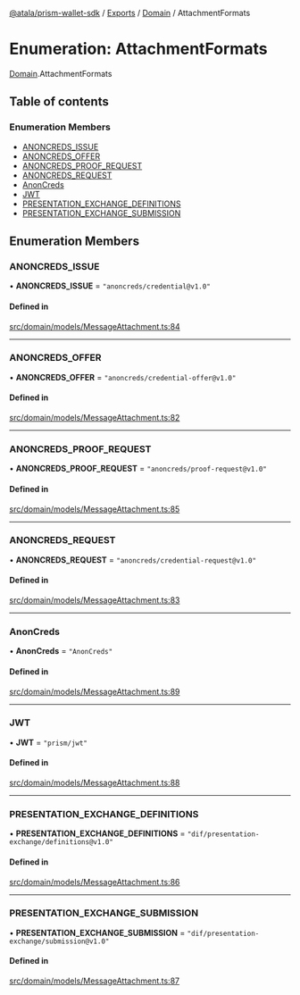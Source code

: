 [@atala/prism-wallet-sdk](../README.md) / [Exports](../modules.md) / [Domain](../modules/Domain.md) / AttachmentFormats

# Enumeration: AttachmentFormats

[Domain](../modules/Domain.md).AttachmentFormats

## Table of contents

### Enumeration Members

- [ANONCREDS\_ISSUE](Domain.AttachmentFormats.md#anoncreds_issue)
- [ANONCREDS\_OFFER](Domain.AttachmentFormats.md#anoncreds_offer)
- [ANONCREDS\_PROOF\_REQUEST](Domain.AttachmentFormats.md#anoncreds_proof_request)
- [ANONCREDS\_REQUEST](Domain.AttachmentFormats.md#anoncreds_request)
- [AnonCreds](Domain.AttachmentFormats.md#anoncreds)
- [JWT](Domain.AttachmentFormats.md#jwt)
- [PRESENTATION\_EXCHANGE\_DEFINITIONS](Domain.AttachmentFormats.md#presentation_exchange_definitions)
- [PRESENTATION\_EXCHANGE\_SUBMISSION](Domain.AttachmentFormats.md#presentation_exchange_submission)

## Enumeration Members

### ANONCREDS\_ISSUE

• **ANONCREDS\_ISSUE** = ``"anoncreds/credential@v1.0"``

#### Defined in

[src/domain/models/MessageAttachment.ts:84](https://github.com/input-output-hk/atala-prism-wallet-sdk-ts/blob/47ec1c8/src/domain/models/MessageAttachment.ts#L84)

___

### ANONCREDS\_OFFER

• **ANONCREDS\_OFFER** = ``"anoncreds/credential-offer@v1.0"``

#### Defined in

[src/domain/models/MessageAttachment.ts:82](https://github.com/input-output-hk/atala-prism-wallet-sdk-ts/blob/47ec1c8/src/domain/models/MessageAttachment.ts#L82)

___

### ANONCREDS\_PROOF\_REQUEST

• **ANONCREDS\_PROOF\_REQUEST** = ``"anoncreds/proof-request@v1.0"``

#### Defined in

[src/domain/models/MessageAttachment.ts:85](https://github.com/input-output-hk/atala-prism-wallet-sdk-ts/blob/47ec1c8/src/domain/models/MessageAttachment.ts#L85)

___

### ANONCREDS\_REQUEST

• **ANONCREDS\_REQUEST** = ``"anoncreds/credential-request@v1.0"``

#### Defined in

[src/domain/models/MessageAttachment.ts:83](https://github.com/input-output-hk/atala-prism-wallet-sdk-ts/blob/47ec1c8/src/domain/models/MessageAttachment.ts#L83)

___

### AnonCreds

• **AnonCreds** = ``"AnonCreds"``

#### Defined in

[src/domain/models/MessageAttachment.ts:89](https://github.com/input-output-hk/atala-prism-wallet-sdk-ts/blob/47ec1c8/src/domain/models/MessageAttachment.ts#L89)

___

### JWT

• **JWT** = ``"prism/jwt"``

#### Defined in

[src/domain/models/MessageAttachment.ts:88](https://github.com/input-output-hk/atala-prism-wallet-sdk-ts/blob/47ec1c8/src/domain/models/MessageAttachment.ts#L88)

___

### PRESENTATION\_EXCHANGE\_DEFINITIONS

• **PRESENTATION\_EXCHANGE\_DEFINITIONS** = ``"dif/presentation-exchange/definitions@v1.0"``

#### Defined in

[src/domain/models/MessageAttachment.ts:86](https://github.com/input-output-hk/atala-prism-wallet-sdk-ts/blob/47ec1c8/src/domain/models/MessageAttachment.ts#L86)

___

### PRESENTATION\_EXCHANGE\_SUBMISSION

• **PRESENTATION\_EXCHANGE\_SUBMISSION** = ``"dif/presentation-exchange/submission@v1.0"``

#### Defined in

[src/domain/models/MessageAttachment.ts:87](https://github.com/input-output-hk/atala-prism-wallet-sdk-ts/blob/47ec1c8/src/domain/models/MessageAttachment.ts#L87)
